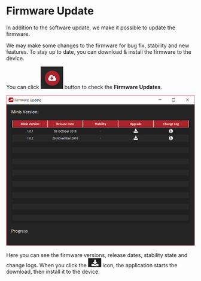 # Firmware Update

In addition to the software update, we make it possible to update the firmware.

We may make some changes to the firmware for bug fix, stability and new features. To stay up to date, you can download & install the firmware to the device.

You can click ![](../../../../.gitbook/assets/image%20%282%29.png) button to check the **Firmware Updates**.

![](../../../../.gitbook/assets/image%20%2861%29.png)

Here you can see the firmware versions, release dates, stability state and change logs. When you click the ![](../../../../.gitbook/assets/image%20%2840%29.png) icon, the application starts the download, then install it to the device.

